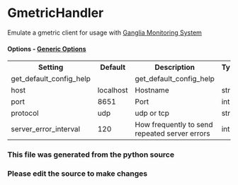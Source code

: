 GmetricHandler
====

Emulate a gmetric client for usage with
[Ganglia Monitoring System](http://ganglia.sourceforge.net/)
#### Options - [Generic Options](Configuration)

<table><tr><th>Setting</th><th>Default</th><th>Description</th><th>Type</th></tr>
<tr><td>get_default_config_help</td><td></td><td>get_default_config_help</td><td></td></tr>
<tr><td>host</td><td>localhost</td><td>Hostname</td><td>str</td></tr>
<tr><td>port</td><td>8651</td><td>Port</td><td>int</td></tr>
<tr><td>protocol</td><td>udp</td><td>udp or tcp</td><td>str</td></tr>
<tr><td>server_error_interval</td><td>120</td><td>How frequently to send repeated server errors</td><td>int</td></tr>
</table>

### This file was generated from the python source
### Please edit the source to make changes

